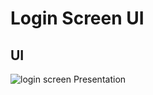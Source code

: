 # Login Screen UI
## UI
![login screen Presentation](https://user-images.githubusercontent.com/77198018/206938594-4058e438-6eec-47d4-9029-3535fdae8155.png)
